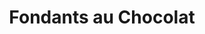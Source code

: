 ---
layout: recette
categories: [recettes]
hidden: true
lang: fr
sitemap: false
title: Fondants au Chocolat
type: sucre
pour: pour 4
recettes:
  Classique:
    ingredients: 
      - nom: chocolat noir 70% 
        qte: 75
        unite: gr
      - nom: beurre
        qte: 50
        unite: gr
      - nom: sucre glace
        qte: 50
        unite: gr
      - nom: oeufs 
        qte: 2
      - nom: farine
        qte: 10
        unite: gr  
      - nom: chocolat
        qte: 4
        unite: carreaux
    etapes:
      - label: Préparation
        details:
          - Faire fondre le chocolat avec le beurre
          - Ajouter le sucre
          - Ajouter les oeufs un à un
          - Ajouter la farine
          - Répartir dans un moule à muffins
          - Ajouter un carré de chocolat au milieu de chaque fondant
cuisson: 
  - Cuire 10-13 minutes à 180°C
---